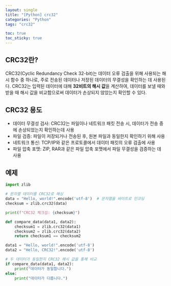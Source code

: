 ```yaml
---
layout: single
title: "[Python] crc32"
categories: "Python"
tags: "crc32"

toc: true
toc_sticky: true
---
```


## CRC32란?
CRC32(Cyclic Redundancy Check 32-bit)는 데이터 오류 검출을 위해 사용되는 해시 함수 중 하나로, 주로 전송된 데이터나 저장된 데이터의 무결성을 확인하는 데 사용된다. CRC32는 입력된 데이터에 대해 **32비트의 해시 값**을 계산하여, 데이터를 보낼 때와 받을 때 해시 값을 비교함으로써 데이터가 손상되지 않았는지 확인할 수 있다.



## CRC32 용도
-	데이터 무결성 검사: CRC32는 파일이나 네트워크 패킷 전송 시, 데이터가 전송 중에 손상되었는지 확인하는데 사용
-	파일 검증: 파일이 저장되거나 전송된 후, 원본 파일과 동일한지 확인하기 위해 사용
-	네트워크 통신: TCP/IP와 같은 프로토콜에서 데이터 패킷의 오류 검출에 사용
-	파일 압축 포맷: ZIP, RAR과 같은 파일 압축 포맷에서 파일 무결성을 검증하는 데 사용

## 예제
```python
import zlib

# 문자열 데이터를 CRC32로 해싱
data = "Hello, world!".encode('utf-8')  # 문자열을 바이트로 인코딩
checksum = zlib.crc32(data)

print(f"CRC32 체크섬: {checksum}")
```
```python
def compare_data(data1, data2):
    checksum1 = zlib.crc32(data1)
    checksum2 = zlib.crc32(data2)
    return checksum1 == checksum2

data1 = "Hello, world!".encode('utf-8')
data2 = "Hello, CRC32!".encode('utf-8')

# 두 데이터가 동일한지 CRC32 해시 값을 통해 비교
if compare_data(data1, data2):
    print("데이터가 동일합니다.")
else:
    print("데이터가 다릅니다.")
```

